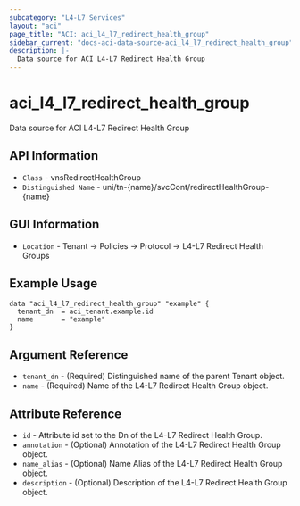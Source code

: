 ```yaml
---
subcategory: "L4-L7 Services"
layout: "aci"
page_title: "ACI: aci_l4_l7_redirect_health_group"
sidebar_current: "docs-aci-data-source-aci_l4_l7_redirect_health_group"
description: |-
  Data source for ACI L4-L7 Redirect Health Group
---
```


# aci_l4_l7_redirect_health_group #

Data source for ACI L4-L7 Redirect Health Group

## API Information ##

* `Class` - vnsRedirectHealthGroup
* `Distinguished Name` - uni/tn-{name}/svcCont/redirectHealthGroup-{name}

## GUI Information ##

* `Location` - Tenant -> Policies -> Protocol -> L4-L7 Redirect Health Groups

## Example Usage ##

```hcl
data "aci_l4_l7_redirect_health_group" "example" {
  tenant_dn  = aci_tenant.example.id
  name       = "example"
}
```

## Argument Reference ##

* `tenant_dn` - (Required) Distinguished name of the parent Tenant object.
* `name` - (Required) Name of the L4-L7 Redirect Health Group object.

## Attribute Reference ##
* `id` - Attribute id set to the Dn of the L4-L7 Redirect Health Group.
* `annotation` - (Optional) Annotation of the L4-L7 Redirect Health Group object.
* `name_alias` - (Optional) Name Alias of the L4-L7 Redirect Health Group object.
* `description` - (Optional) Description of the L4-L7 Redirect Health Group object.
